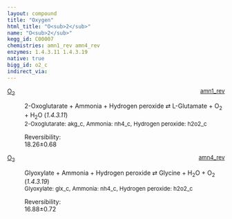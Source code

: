 ```yaml
---
layout: compound
title: "Oxygen"
html_title: "O<sub>2</sub>"
name: "O<sub>2</sub>"
kegg_id: C00007
chemistries: amn1_rev amn4_rev
enzymes: 1.4.3.11 1.4.3.19
native: true
bigg_id: o2_c
indirect_via: 
---
```

<dl><dt class='rs-product'><a href='/compounds/C00007' class='link-dark' data-bs-toggle='tooltip' data-bs-html='true' data-bs-title='KEGG: C00007'>O<sub>2</sub></a><span style='float: right; max-width: 40%'><a href='/chemistries/amn1_rev' class='link-dark opacity-50' style='font-size: small; word-wrap: anywhere;'>amn1_rev</a></span></dt><dd><p>2-Oxoglutarate + Ammonia + Hydrogen peroxide &#8644; L-Glutamate + O<sub>2</sub> + H<sub>2</sub>O (<i>1.4.3.11</i>)<br /><span style='font-size: small;'><span data-bs-toggle='tooltip' data-bs-html='true' data-bs-title='KEGG: C00026'>2-Oxoglutarate</span>: akg_c, <span data-bs-toggle='tooltip' data-bs-html='true' data-bs-title='KEGG: C00014'>Ammonia</span>: nh4_c, <span data-bs-toggle='tooltip' data-bs-html='true' data-bs-title='KEGG: C00027'>Hydrogen peroxide</span>: h2o2_c</span><br /><div class="reversibility_info">Reversibility: <div class="progress"><div class="progress-bar bg-success" role="progressbar" style="width: 0%" aria-valuenow="0" aria-valuemin="0" aria-valuemax="100"></div></div><span>18.26&plusmn;0.68</span><div class="progress"><div class="progress-bar bg-danger" role="progressbar" style="width: 182.55%" aria-valuenow="18.255170013611444" aria-valuemin="0" aria-valuemax="10"></div></div></div></p><dl></dl></dd></dl><dl><dt class='rs-product'><a href='/compounds/C00007' class='link-dark' data-bs-toggle='tooltip' data-bs-html='true' data-bs-title='KEGG: C00007'>O<sub>2</sub></a><span style='float: right; max-width: 40%'><a href='/chemistries/amn4_rev' class='link-dark opacity-50' style='font-size: small; word-wrap: anywhere;'>amn4_rev</a></span></dt><dd><p>Glyoxylate + Ammonia + Hydrogen peroxide &#8644; Glycine + H<sub>2</sub>O + O<sub>2</sub> (<i>1.4.3.19</i>)<br /><span style='font-size: small;'><span data-bs-toggle='tooltip' data-bs-html='true' data-bs-title='KEGG: C00048'>Glyoxylate</span>: glx_c, <span data-bs-toggle='tooltip' data-bs-html='true' data-bs-title='KEGG: C00014'>Ammonia</span>: nh4_c, <span data-bs-toggle='tooltip' data-bs-html='true' data-bs-title='KEGG: C00027'>Hydrogen peroxide</span>: h2o2_c</span><br /><div class="reversibility_info">Reversibility: <div class="progress"><div class="progress-bar bg-success" role="progressbar" style="width: 0%" aria-valuenow="0" aria-valuemin="0" aria-valuemax="100"></div></div><span>16.88&plusmn;0.72</span><div class="progress"><div class="progress-bar bg-danger" role="progressbar" style="width: 168.76%" aria-valuenow="16.875583244361255" aria-valuemin="0" aria-valuemax="10"></div></div></div></p><dl></dl></dd></dl>